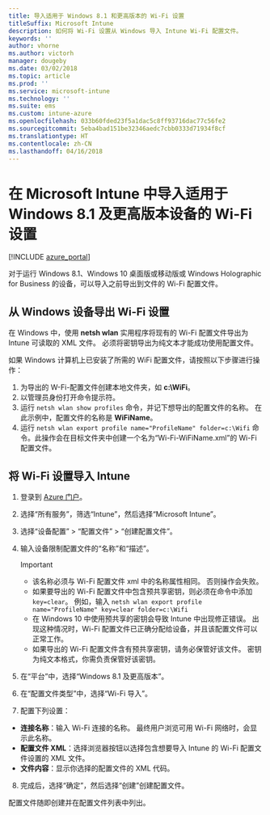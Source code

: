 ```yaml
---
title: 导入适用于 Windows 8.1 和更高版本的 Wi-Fi 设置
titleSuffix: Microsoft Intune
description: 如何将 Wi-Fi 设置从 Windows 导入 Intune Wi-Fi 配置文件。
keywords: ''
author: vhorne
ms.author: victorh
manager: dougeby
ms.date: 03/02/2018
ms.topic: article
ms.prod: ''
ms.service: microsoft-intune
ms.technology: ''
ms.suite: ems
ms.custom: intune-azure
ms.openlocfilehash: 033b60fded23f5a1dac5c8ff93716dac77c56fe2
ms.sourcegitcommit: 5eba4bad151be32346aedc7cbb0333d71934f8cf
ms.translationtype: HT
ms.contentlocale: zh-CN
ms.lasthandoff: 04/16/2018
---
```

# <a name="import-wi-fi-settings-for-windows-81-and-later-devices-in-microsoft-intune"></a>在 Microsoft Intune 中导入适用于 Windows 8.1 及更高版本设备的 Wi-Fi 设置

[!INCLUDE [azure_portal](./includes/azure_portal.md)]

对于运行 Windows 8.1、Windows 10 桌面版或移动版或 Windows Holographic for Business 的设备，可以导入之前导出到文件的 Wi-Fi 配置文件。

## <a name="export-wi-fi-settings-from-a-windows-device"></a>从 Windows 设备导出 Wi-Fi 设置

在 Windows 中，使用 **netsh wlan** 实用程序将现有的 Wi-Fi 配置文件导出为 Intune 可读取的 XML 文件。 必须将密钥导出为纯文本才能成功使用配置文件。

如果 Windows 计算机上已安装了所需的 WiFi 配置文件，请按照以下步骤进行操作：

1. 为导出的 W-Fi-配置文件创建本地文件夹，如 **c:\WiFi**。
2. 以管理员身份打开命令提示符。
3. 运行 `netsh wlan show profiles` 命令，并记下想导出的配置文件的名称。 在此示例中，配置文件的名称是 **WiFiName**。
4. 运行 `netsh wlan export profile name="ProfileName" folder=c:\Wifi` 命令。此操作会在目标文件夹中创建一个名为“Wi-Fi-WiFiName.xml”的 Wi-Fi 配置文件。

## <a name="import-the-wi-fi-settings-into-intune"></a>将 Wi-Fi 设置导入 Intune

1. 登录到 [Azure 门户](https://portal.azure.com)。
2. 选择“所有服务”，筛选“Intune”，然后选择“Microsoft Intune”。
3. 选择“设备配置” > “配置文件” > “创建配置文件”。
4. 输入设备限制配置文件的“名称”和“描述”。

    > [!IMPORTANT]
    > - 该名称必须与 Wi-Fi 配置文件 xml 中的名称属性相同。 否则操作会失败。
    > - 如果要导出的 Wi-Fi 配置文件中包含预共享密钥，则必须在命令中添加 `key=clear`。 例如，输入 `netsh wlan export profile name="ProfileName" key=clear folder=c:\Wifi`
    > - 在 Windows 10 中使用预共享的密钥会导致 Intune 中出现修正错误。 出现这种情况时，Wi-Fi 配置文件已正确分配给设备，并且该配置文件可以正常工作。
    > - 如果导出的 Wi-Fi 配置文件含有预共享密钥，请务必保管好该文件。 密钥为纯文本格式，你需负责保管好该密钥。

5. 在“平台”中，选择“Windows 8.1 及更高版本”。
6. 在“配置文件类型”中，选择“Wi-Fi 导入”。
7. 配置下列设置：
  - **连接名称**：输入 Wi-Fi 连接的名称。 最终用户浏览可用 Wi-Fi 网络时，会显示此名称。
  - **配置文件 XML**：选择浏览器按钮以选择包含想要导入 Intune 的 Wi-Fi 配置文件设置的 XML 文件。
  - **文件内容**：显示你选择的配置文件的 XML 代码。
8. 完成后，选择“确定”，然后选择“创建”创建配置文件。

配置文件随即创建并在配置文件列表中列出。
